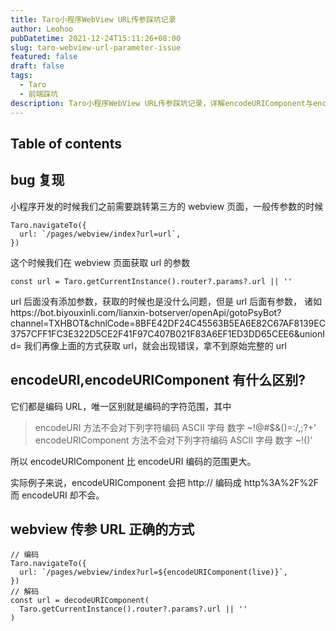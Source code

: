 ```yaml
---
title: Taro小程序WebView URL传参踩坑记录
author: Leohoo
pubDatetime: 2021-12-24T15:11:26+08:00
slug: taro-webview-url-parameter-issue
featured: false
draft: false
tags:
  - Taro
  - 前端踩坑
description: Taro小程序WebView URL传参踩坑记录，详解encodeURIComponent与encodeURI的区别及正确的URL编解码方式。
---
```


## Table of contents

## bug 复现

小程序开发的时候我们之前需要跳转第三方的 webview 页面，一般传参数的时候

```
Taro.navigateTo({
  url: `/pages/webview/index?url=url`,
})

```

这个时候我们在 webview 页面获取 url 的参数

```
const url = Taro.getCurrentInstance().router?.params?.url || ''

```

url 后面没有添加参数，获取的时候也是没什么问题，但是 url 后面有参数，
诸如https://bot.biyouxinli.com/lianxin-botserver/openApi/gotoPsyBot?channel=TXHBOT&chnlCode=8BFE42DF24C45563B5EA6E82C67AF8139EC3757CFF1FC3E322D5CE2F41F97C407B021F83A6EF1ED3DD65CEE6&unionId=
我们再像上面的方式获取 url，就会出现错误，拿不到原始完整的 url

## encodeURI,encodeURIComponent 有什么区别?

它们都是编码 URL，唯一区别就是编码的字符范围，其中

> encodeURI 方法不会对下列字符编码 ASCII 字母 数字 ~!@#$&()=:/,;?+'
encodeURIComponent 方法不会对下列字符编码 ASCII 字母 数字 ~!()'
>

所以 encodeURIComponent 比 encodeURI 编码的范围更大。

实际例子来说，encodeURIComponent 会把 http:// 编码成 http%3A%2F%2F 而 encodeURI 却不会。

## webview 传参 URL 正确的方式

```
// 编码
Taro.navigateTo({
  url: `/pages/webview/index?url=${encodeURIComponent(live)}`,
})
// 解码
const url = decodeURIComponent(
  Taro.getCurrentInstance().router?.params?.url || ''
)

```
